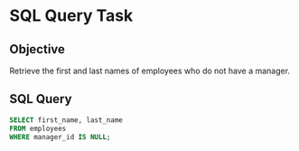# SQL Query Task

## Objective
Retrieve the first and last names of employees who do not have a manager.

## SQL Query

```sql
SELECT first_name, last_name 
FROM employees 
WHERE manager_id IS NULL;
